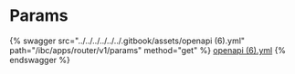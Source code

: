 # Params

{% swagger src="../../../../../../.gitbook/assets/openapi (6).yml" path="/ibc/apps/router/v1/params" method="get" %}
[openapi (6).yml](<../../../../../../.gitbook/assets/openapi (6).yml>)
{% endswagger %}
